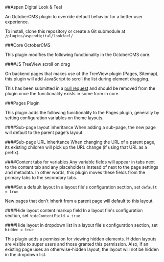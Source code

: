 ##Aspen Digital Look & Feel

An OctoberCMS plugin to override default behavior for a better user experience.

To install, clone this repository or create a Git submodule at `/plugins/aspendigital/lookfeel/`

###Core OctoberCMS

This plugin modifies the following functionality in the OctoberCMS core.

####JS TreeView scroll on drag

On backend pages that makes use of the TreeView plugin (Pages, Sitemap), this plugin will add JavaScript to scroll the list during element dragging.

This has been submitted in a [pull request](https://github.com/octobercms/october/pull/2277) and should be removed from the plugin once the functionality exists in some form in core.

###Pages Plugin

This plugin adds the following functionality to the Pages plugin, generally by setting configuration variables on theme layouts.

####Sub-page layout inheritance
When adding a sub-page, the new page will default to the parent page's layout.

####Sub-page URL inheritance
When changing the URL of a parent page, its existing children will pick up the URL change (if using that URL as a prefix).

####Content tabs for variables
Any variable fields will appear in tabs next to the content tab and any placeholders instead of next to the page settings and metadata. In other words, this plugin moves these fields from the primary tabs to the secondary tabs.

####Set a default layout
In a layout file's configuration section, set
`default = true`

New pages that don't inherit from a parent page will default to this layout.

####Hide layout content markup field
In a layout file's configuration section, set
`hideContentField = true`

####Hide layout in dropdown list
In a layout file's configuration section, set
`hidden = true`

This plugin adds a permission for viewing hidden elements. Hidden layouts are visible to super users and those granted this permission. Also, if an existing page uses an otherwise-hidden layout, the layout will not be hidden in the dropdown list.